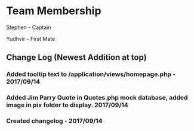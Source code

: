 # Team Membership

Stephen - Captain

Yudhvir - First Mate

## Change Log (Newest Addition at top)

### Added tooltip text to /application/views/homepage.php - 2017/09/14
### Added Jim Parry Quote in Quotes.php mock database, added image in pix folder to display. 2017/09/14
### Created changelog - 2017/09/14
